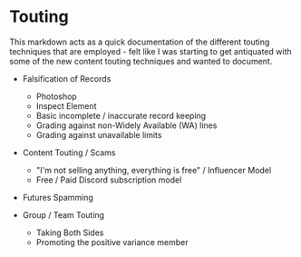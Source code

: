 # Touting

This markdown acts as a quick documentation of the different touting techniques that are employed - felt like I was starting to get antiquated with some of the new content touting techniques and wanted to document.

* Falsification of Records
    * Photoshop
    * Inspect Element
    * Basic incomplete / inaccurate record keeping
    * Grading against non-Widely Available (WA) lines
    * Grading against unavailable limits

* Content Touting / Scams
    * "I'm not selling anything, everything is free" / Influencer Model
    * Free / Paid Discord subscription model
 
* Futures Spamming

* Group / Team Touting
    * Taking Both Sides
    * Promoting the positive variance member
